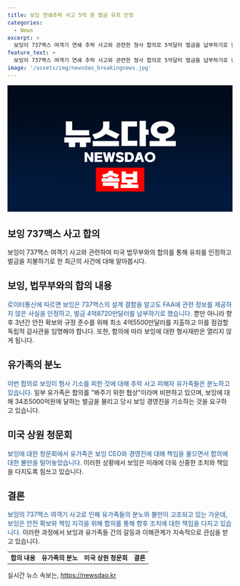 ```yaml
---
title: 보잉 연쇄추락 사고 5억 원 벌금 유죄 인정
categories:
  - News
excerpt: >
  보잉이 737맥스 여객기 연쇄 추락 사고와 관련한 형사 합의로 5억달러 벌금을 납부하기로 한 것에 대한 논란이 이어지고 있다. 협상에 불만을 품은 유가족들은 248억달러 벌금을 요구하고, 보잉 경영진에 대한 기소도 촉구하고 있다. 지난 1월 보잉이 합의를 어긴 것으로 보고 형사 기소했으며, 이에 분노한 유가족들은 벌금과 책임 뒤에 숨지 말라고 주장하고 있다.
feature_text: >
  보잉이 737맥스 여객기 연쇄 추락 사고와 관련한 형사 합의로 5억달러 벌금을 납부하기로 한 것에 대한 논란이 이어지고 있다. 협상에 불만을 품은 유가족들은 248억달러 벌금을 요구하고, 보잉 경영진에 대한 기소도 촉구하고 있다. 지난 1월 보잉이 합의를 어긴 것으로 보고 형사 기소했으며, 이에 분노한 유가족들은 벌금과 책임 뒤에 숨지 말라고 주장하고 있다.
image: '/assets/img/newsdao_breakingnews.jpg'
---
```


<p><img src="/assets/img/newsdao_breakingnews.jpg" alt="implanttips 속보" /></p>

<h2>보잉 737맥스 사고 합의</h2>

<p data-ke-size="size16">보잉이 737맥스 여객기 사고와 관련하여 미국 법무부와의 합의를 통해 유죄를 인정하고 벌금을 지불하기로 한 최근의 사건에 대해 알아봅시다.</p>

<h2>보잉, 법무부와의 합의 내용</h2>

<p><span style="color: #1a5490;">로이터통신에 따르면 보잉은 737맥스의 설계 결함을 알고도 FAA에 관련 정보를 제공하지 않은 사실을 인정하고, 벌금 4억8720만달러를 납부하기로 했습니다.</span> 뿐만 아니라 향후 3년간 안전 확보와 규정 준수를 위해 최소 4억5500만달러를 지출하고 이를 점검할 독립적 감사관을 임명해야 합니다. 또한, 합의에 따라 보잉에 대한 형사재판은 열리지 않게 됩니다.</p>

<h2>유가족의 분노</h2>

<p><span style="color: #1a5490;">이번 합의로 보잉이 형사 기소를 피한 것에 대해 추락 사고 피해자 유가족들은 분노하고 있습니다.</span> 일부 유가족은 합의를 "봐주기 위한 협상"이라며 비판하고 있으며, 보잉에 대해 34조5000억원에 달하는 벌금을 물리고 당시 보잉 경영진을 기소하는 것을 요구하고 있습니다.</p>

<h2>미국 상원 청문회</h2>

<p><span style="color: #1a5490;">보잉에 대한 청문회에서 유가족은 보잉 CEO와 경영진에 대해 책임을 물으면서 합의에 대한 불만을 털어놓았습니다.</span> 이러한 상황에서 보잉은 미래에 더욱 신중한 조치와 책임을 다지도록 힘쓰고 있습니다.</p>

<h2>결론</h2>

<p><span style="color: #1a5490;">보잉의 737맥스 여객기 사고로 인해 유가족들의 분노와 불만이 고조되고 있는 가운데, 보잉은 안전 확보와 책임 지각을 위해 합의를 통해 향후 조치에 대한 책임을 다지고 있습니다.</span> 이러한 과정에서 보잉과 유가족들 간의 갈등과 이해관계가 지속적으로 관심을 받고 있습니다.</p>

<table>
    <tbody>
        <tr>
            <td style="text-align: center; height: 17px;"><b>합의 내용</b></td>
            <td style="text-align: center; height: 17px;"><b>유가족의 분노</b></td>
            <td style="text-align: center; height: 17px;"><b>미국 상원 청문회</b></td>
            <td style="text-align: center; height: 17px;"><b>결론</b></td>
        </tr>
    </tbody>
</table>
실시간 뉴스 속보는, <a href="https://newsdao.kr" rel="dofollow">https://newsdao.kr</a>


